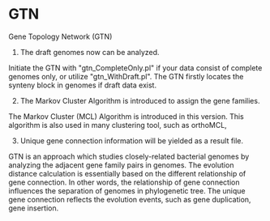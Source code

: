 # GTN
Gene Topology Network (GTN)
1. The draft genomes now can be analyzed.

Initiate the GTN with "gtn_CompleteOnly.pl" if your data consist of complete genomes only, or utilize "gtn_WithDraft.pl". The GTN firstly locates the synteny block in genomes if draft data exist.

2. The Markov Cluster Algorithm is introduced to assign the gene families.

The Markov Cluster (MCL) Algorithm is introduced in this version. This algorithm is also used in many clustering tool, such as orthoMCL,

3. Unique gene connection information will be yielded as a result file.

GTN is an approach which studies closely-related bacterial genomes by analyzing the adjacent gene family pairs in genomes. The evolution distance calculation is essentially based on the different relationship of gene connection. In other words, the relationship of gene connection influences the separation of genomes in phylogenetic tree. The unique gene connection reflects the evolution events, such as gene duplication, gene insertion.

